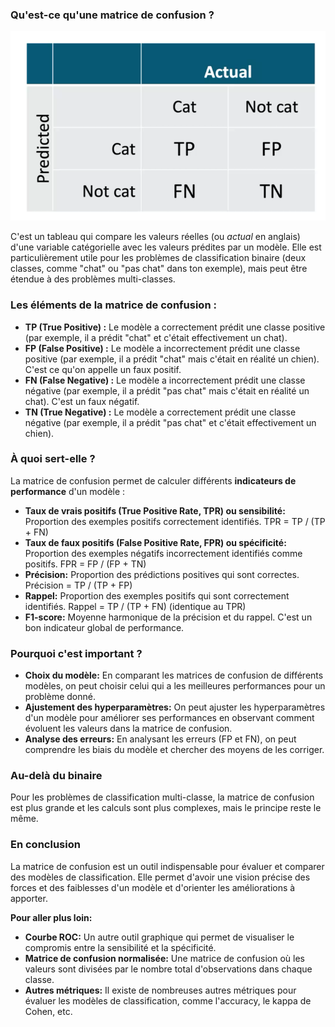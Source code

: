 ### Qu'est-ce qu'une matrice de confusion ?

![alt text](<../Images/Pasted image 20240925093840.png>)

C'est un tableau qui compare les valeurs réelles (ou _actual_ en anglais) d'une variable catégorielle avec les valeurs prédites par un modèle. Elle est particulièrement utile pour les problèmes de classification binaire (deux classes, comme "chat" ou "pas chat" dans ton exemple), mais peut être étendue à des problèmes multi-classes.

### Les éléments de la matrice de confusion :

- **TP (True Positive) :** Le modèle a correctement prédit une classe positive (par exemple, il a prédit "chat" et c'était effectivement un chat).
- **FP (False Positive) :** Le modèle a incorrectement prédit une classe positive (par exemple, il a prédit "chat" mais c'était en réalité un chien). C'est ce qu'on appelle un faux positif.
- **FN (False Negative) :** Le modèle a incorrectement prédit une classe négative (par exemple, il a prédit "pas chat" mais c'était en réalité un chat). C'est un faux négatif.
- **TN (True Negative) :** Le modèle a correctement prédit une classe négative (par exemple, il a prédit "pas chat" et c'était effectivement un chien).

### À quoi sert-elle ?

La matrice de confusion permet de calculer différents **indicateurs de performance** d'un modèle :

- **Taux de vrais positifs (True Positive Rate, TPR) ou sensibilité:** Proportion des exemples positifs correctement identifiés. TPR = TP / (TP + FN)
- **Taux de faux positifs (False Positive Rate, FPR) ou spécificité:** Proportion des exemples négatifs incorrectement identifiés comme positifs. FPR = FP / (FP + TN)
- **Précision:** Proportion des prédictions positives qui sont correctes. Précision = TP / (TP + FP)
- **Rappel:** Proportion des exemples positifs qui sont correctement identifiés. Rappel = TP / (TP + FN) (identique au TPR)
- **F1-score:** Moyenne harmonique de la précision et du rappel. C'est un bon indicateur global de performance.

### Pourquoi c'est important ?

- **Choix du modèle:** En comparant les matrices de confusion de différents modèles, on peut choisir celui qui a les meilleures performances pour un problème donné.
- **Ajustement des hyperparamètres:** On peut ajuster les hyperparamètres d'un modèle pour améliorer ses performances en observant comment évoluent les valeurs dans la matrice de confusion.
- **Analyse des erreurs:** En analysant les erreurs (FP et FN), on peut comprendre les biais du modèle et chercher des moyens de les corriger.

### Au-delà du binaire

Pour les problèmes de classification multi-classe, la matrice de confusion est plus grande et les calculs sont plus complexes, mais le principe reste le même.

### En conclusion

La matrice de confusion est un outil indispensable pour évaluer et comparer des modèles de classification. Elle permet d'avoir une vision précise des forces et des faiblesses d'un modèle et d'orienter les améliorations à apporter.

**Pour aller plus loin:**

- **Courbe ROC:** Un autre outil graphique qui permet de visualiser le compromis entre la sensibilité et la spécificité.
- **Matrice de confusion normalisée:** Une matrice de confusion où les valeurs sont divisées par le nombre total d'observations dans chaque classe.
- **Autres métriques:** Il existe de nombreuses autres métriques pour évaluer les modèles de classification, comme l'accuracy, le kappa de Cohen, etc.